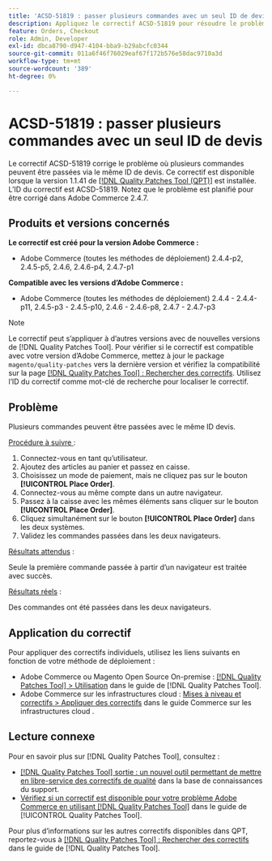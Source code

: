 ```yaml
---
title: 'ACSD-51819 : passer plusieurs commandes avec un seul ID de devis'
description: Appliquez le correctif ACSD-51819 pour résoudre le problème d'Adobe Commerce où plusieurs commandes peuvent être passées via le même ID de devis.
feature: Orders, Checkout
role: Admin, Developer
exl-id: dbca8790-d947-4104-bba9-b29abcfc0344
source-git-commit: 011a6f46f76029eaf67f172b576e58dac9710a3d
workflow-type: tm+mt
source-wordcount: '389'
ht-degree: 0%

---
```


# ACSD-51819 : passer plusieurs commandes avec un seul ID de devis

Le correctif ACSD-51819 corrige le problème où plusieurs commandes peuvent être passées via le même ID de devis. Ce correctif est disponible lorsque la version 1.1.41 de [[!DNL Quality Patches Tool (QPT)]](https://experienceleague.adobe.com/fr/docs/commerce-operations/tools/quality-patches-tool/quality-patches-tool-to-self-serve-quality-patches) est installée. L’ID du correctif est ACSD-51819. Notez que le problème est planifié pour être corrigé dans Adobe Commerce 2.4.7.

## Produits et versions concernés

**Le correctif est créé pour la version Adobe Commerce :**

* Adobe Commerce (toutes les méthodes de déploiement) 2.4.4-p2, 2.4.5-p5, 2.4.6, 2.4.6-p4, 2.4.7-p1

**Compatible avec les versions d’Adobe Commerce :**

* Adobe Commerce (toutes les méthodes de déploiement) 2.4.4 - 2.4.4-p11, 2.4.5-p3 - 2.4.5-p10, 2.4.6 - 2.4.6-p8, 2.4.7 - 2.4.7-p3

>[!NOTE]
>
>Le correctif peut s’appliquer à d’autres versions avec de nouvelles versions de [!DNL Quality Patches Tool]. Pour vérifier si le correctif est compatible avec votre version d’Adobe Commerce, mettez à jour le package `magento/quality-patches` vers la dernière version et vérifiez la compatibilité sur la page [[!DNL Quality Patches Tool] : Rechercher des correctifs](https://experienceleague.adobe.com/tools/commerce-quality-patches/index.html?lang=fr). Utilisez l’ID du correctif comme mot-clé de recherche pour localiser le correctif.

## Problème

Plusieurs commandes peuvent être passées avec le même ID devis.

<u>Procédure à suivre </u> :

1. Connectez-vous en tant qu’utilisateur.
1. Ajoutez des articles au panier et passez en caisse.
1. Choisissez un mode de paiement, mais ne cliquez pas sur le bouton **[!UICONTROL Place Order]**.
1. Connectez-vous au même compte dans un autre navigateur.
1. Passez à la caisse avec les mêmes éléments sans cliquer sur le bouton **[!UICONTROL Place Order]**.
1. Cliquez simultanément sur le bouton **[!UICONTROL Place Order]** dans les deux systèmes.
1. Validez les commandes passées dans les deux navigateurs.

<u>Résultats attendus</u> :

Seule la première commande passée à partir d’un navigateur est traitée avec succès.

<u>Résultats réels</u> :

Des commandes ont été passées dans les deux navigateurs.

## Application du correctif

Pour appliquer des correctifs individuels, utilisez les liens suivants en fonction de votre méthode de déploiement :

* Adobe Commerce ou Magento Open Source On-premise : [[!DNL Quality Patches Tool] > Utilisation](/help/tools/quality-patches-tool/usage.md) dans le guide de [!DNL Quality Patches Tool].
* Adobe Commerce sur les infrastructures cloud : [Mises à niveau et correctifs > Appliquer des correctifs](https://experienceleague.adobe.com/docs/commerce-cloud-service/user-guide/develop/upgrade/apply-patches.html?lang=fr) dans le guide Commerce sur les infrastructures cloud .

## Lecture connexe

Pour en savoir plus sur [!DNL Quality Patches Tool], consultez :

* [[!DNL Quality Patches Tool] sortie : un nouvel outil permettant de mettre en libre-service des correctifs de qualité](https://experienceleague.adobe.com/fr/docs/commerce-operations/tools/quality-patches-tool/quality-patches-tool-to-self-serve-quality-patches) dans la base de connaissances du support.
* [Vérifiez si un correctif est disponible pour votre problème Adobe Commerce en utilisant [!DNL Quality Patches Tool]](/help/tools/quality-patches-tool/patches-available-in-qpt/check-patch-for-magento-issue-with-magento-quality-patches.md) dans le guide de [!UICONTROL Quality Patches Tool].


Pour plus d’informations sur les autres correctifs disponibles dans QPT, reportez-vous à [[!DNL Quality Patches Tool] : Rechercher des correctifs](https://experienceleague.adobe.com/tools/commerce-quality-patches/index.html?lang=fr) dans le guide de [!DNL Quality Patches Tool].
